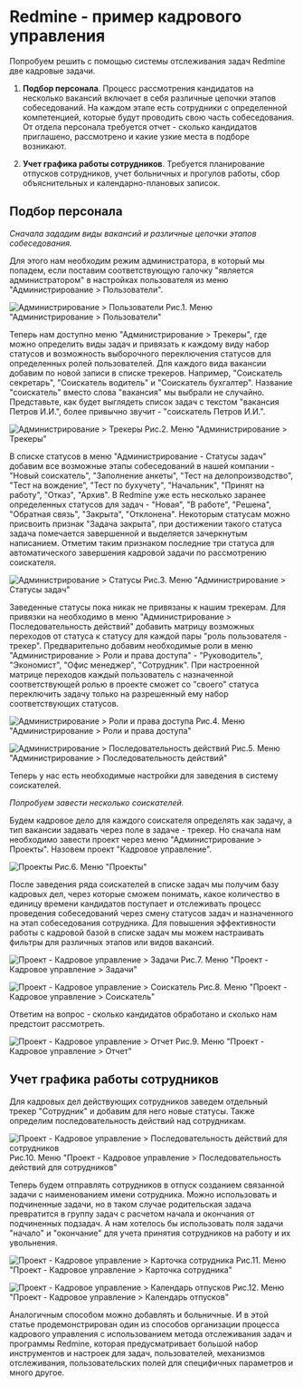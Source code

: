 Redmine - пример кадрового управления
=====================================
Попробуем решить с помощью системы отслеживания задач Redmine две кадровые задачи.

1. __Подбор персонала__. Процесс рассмотрения кандидатов на несколько вакансий включает в себя различные цепочки этапов собеседований. На каждом этапе есть сотрудники с определенной компетенцией, которые будут проводить свою часть собеседования. От отдела персонала требуется отчет - сколько кандидатов приглашено, рассмотрено и какие узкие места в подборе возникают.

2. __Учет графика работы сотрудников__. Требуется планирование отпусков сотрудников, учет больничных и прогулов работы, сбор объяснительных и календарно-плановых записок.

Подбор персонала
----------------
*Сначала зададим виды вакансий и различные цепочки этапов собеседования.*

Для этого нам необходим режим администратора, в который мы попадем, если поставим соответствующую галочку "является администратором" в настройках пользователя из меню "Администрирование > Пользователи".

![Администрирование > Пользователи](img/hrm-1-users.png)
Рис.1. Меню "Администрирование > Пользователи"

Теперь нам доступно меню "Администрирование > Трекеры", где можно определить виды задач и привязать к каждому виду набор статусов и возможность выборочного переключения статусов для определенных ролей пользователей. Для каждого вида вакансии добавим по новой записи в списке трекеров. Например, "Соискатель секретарь", "Соискатель водитель" и "Соискатель бухгалтер". Название "соискатель" вместо слова "вакансия" мы выбрали не случайно. Представьте, как будет выглядеть список задач с текстом "вакансия Петров И.И.", более привычно звучит - "соискатель Петров И.И.".

![Администрирование > Трекеры](img/hrm-2-trackers.png)
Рис.2. Меню "Администрирование > Трекеры"

В списке статусов в меню "Администрирование - Статусы задач" добавим все возможные этапы собеседований в нашей компании - "Новый соискатель", "Заполнение анкеты", "Тест на делопроизводство", "Тест на вождение", "Тест по бухучету", "Начальник", "Принят на работу", "Отказ", "Архив". В Redmine уже есть несколько заранее определенных статусов для задач - "Новая", "В работе", "Решена", "Обратная связь", "Закрыта", "Отклонена". Некоторым статусам можно присвоить признак "Задача закрыта", при достижении такого статуса задача помечается завершенной и выделяется зачеркнутым написанием. Отметим таким признаком последние три статуса для автоматического завершения кадровой задачи по рассмотрению соискателя.

![Администрирование > Статусы](img/hrm-3-statuses.png)
Рис.3. Меню "Администрирование > Статусы задач"

Заведенные статусы пока никак не привязаны к нашим трекерам. Для привязки на необходимо в меню "Администрирование > Последовательность действий" добавить матрицу возможных переходов от статуса к статусу для каждой пары "роль пользователя - трекер". Предварительно добавим необходимые роли в меню "Администрирование > Роли и права доступа" - "Руководитель", "Экономист", "Офис менеджер", "Сотрудник". При настроенной матрице переходов каждый пользователь с назначенной соответствующей ролью в проекте сможет со "своего" статуса переключить задачу только на разрешенный ему набор соответствующих статусов.

![Администрирование > Роли и права доступа](img/hrm-4-roles.png)
Рис.4. Меню "Администрирование > Роли и права доступа"

![Администрирование > Последовательность действий](img/hrm-5-workflows.png)
Рис.5. Меню "Администрирование > Последовательность действий"

Теперь у нас есть необходимые настройки для заведения в систему соискателей.

*Попробуем завести несколько соискателей.*

Будем кадровое дело для каждого соискателя определять как задачу, а тип вакансии задавать через поле в задаче - трекер. Но сначала нам необходимо завести проект через меню "Администрирование > Проекты". Назовем проект "Кадровое управление".

![Проекты](img/hrm-6-projects.png)
Рис.6. Меню "Проекты"

После заведения ряда соискателей в списке задач мы получим базу кадровых дел, через которые сможем понимать, какое количество в единицу времени кандидатов поступает и отслеживать процесс проведения собеседований через смену статусов задач и назначенного на этап собеседования сотрудника. Для повышения эффективности работы с кадровой базой в списке задач мы можем настраивать фильтры для различных этапов или видов вакансий.

![Проект - Кадровое управление > Задачи](img/hrm-7-issues.png)
Рис.7. Меню "Проект - Кадровое управление > Задачи"

![Проект - Кадровое управление > Соискатель](img/hrm-8-issues-cv.png)
Рис.8. Меню "Проект - Кадровое управление > Соискатель"

Ответим на вопрос - сколько кандидатов обработано и сколько нам предстоит рассмотреть.

![Проект - Кадровое управление > Отчет](img/hrm-9-issues-report.png)
Рис.9. Меню "Проект - Кадровое управление > Отчет"

Учет графика работы сотрудников
-------------------------------
Для кадровых дел действующих сотрудников заведем отдельный трекер "Сотрудник" и добавим для него новые статусы. Также определим последовательность действий над сотрудникам.

![Проект - Кадровое управление > Последовательность действий для сотрудников](img/hrm-10-workflows.png)
Рис.10. Меню "Проект - Кадровое управление > Последовательность действий для сотрудников"

Теперь будем отправлять сотрудников в отпуск созданием связанной задачи с наименованием имени сотрудника. Можно использовать и подчиненные задачи, но в таком случае родительская задача превратится в группу задач с расчетом начала и окончания от подчиненных подзадач. А нам хотелось бы использовать поля задачи "начало" и "окончание" для учета принятия сотрудников на работу и их увольнения.

![Проект - Кадровое управление > Карточка сотрудника](img/hrm-11-issue-emp.png)
Рис.11. Меню "Проект - Кадровое управление > Карточка сотрудника"

![Проект - Кадровое управление > Календарь отпусков](img/hrm-12-issues-calendar.png)
Рис.12. Меню "Проект - Кадровое управление > Календарь отпусков"

Аналогичным способом можно добавлять и больничные. И в этой статье продемонстрирован один из способов организации процесса кадрового управления с использованием метода отслеживания задач и программы Redmine, которая предусматривает большой набор инструментов и настроек для задач, пользователей, механизмов отслеживания, пользовательских полей для специфичных параметров и много другое.
